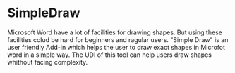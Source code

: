 # SimpleDraw
Microsoft Word have a lot of facilities for drawing shapes. But using these facilities colud be hard for beginners and ragular users. "Simple Draw" is an user friendly Add-in which helps the user to draw exact shapes in Microfot word in a simple way. The UDI of this tool can help users draw shapes whithout facing complexity.
